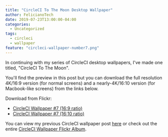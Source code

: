 ```yaml
---
title: "CircleCI To The Moon Desktop Wallpaper"
author: FelicianoTech
date: 2019-07-23T13:00:00-04:00
categories:
  - Uncategorized
tags:
  - circleci
  - wallpaper
feature: "circleci-wallpaper-number7.png"
---
```


In continuing with my series of CircleCI desktop wallpapers, I've made one titled, "CircleCI To The Moon".

You'll find the preview in this post but you can download the full resolution 4K/16:9 version (for normal screens) and a nearly-4K/16:10 version (for Macbook-like screens) from the links below.

<!--more-->

Download from Flickr:

- [CircleCI Wallpaper #7 (16:9 ratio)][flickr-16by9]
- [CircleCI Wallpaper #7 (16:10 ratio)][flickr-16by10]

You can view my previous CircleCI wallpaper post [here][previous-wallpaper] or check out the entire [CircleCI Wallpaper Flickr Album][flickr-album].



[flickr-16by9]: https://www.flickr.com/photos/felicianotech/48357769631/in/album-72157676786348813/
[flickr-16by10]: https://www.flickr.com/photos/felicianotech/48357769491/in/album-72157676786348813/
[previous-wallpaper]: https://www.feliciano.tech/blog/circleci-pride-2019-desktop-wallpaper-2/
[flickr-album]: https://www.flickr.com/photos/felicianotech/albums/72157676786348813
